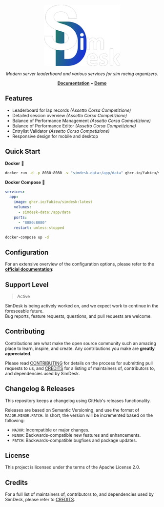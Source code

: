 <p align="center">
    <img src="docs/img/logo_h_200.png" alt="SimDesk Logo">
</p>

<!--include-docs-start-->
<p align="center">
    <em>Modern server leaderboard and various services for sim racing organizers.</em>
</p>
<p align="center">
    <a href="https://simdesk.eu/"><b>Documentation</b></a> • 
    <a href="https://sim2real.simdesk.eu/"><b>Demo</b></a>
</p>

## Features

- Leaderboard for lap records _(Assetto Corsa Competizione)_
- Detailed session overview _(Assetto Corsa Competizione)_
- Balance of Performance Management _(Assetto Corsa Competizione)_
- Balance of Performance Editor _(Assetto Corsa Competizione)_
- Entrylist Validator _(Assetto Corsa Competizione)_
- Responsive design for mobile and desktop

## Quick Start

**Docker** 🐳

```bash
docker run -d -p 8080:8080 -v "simdesk-data:/app/data" ghcr.io/fabieu/simdesk:latest
```

**Docker Compose** 🐳

```yaml
services:
  app:
    image: ghcr.io/fabieu/simdesk:latest
    volumes:
      - simdesk-data:/app/data
    ports:
      - "8080:8080"
    restart: unless-stopped
```

```bash
docker-compose up -d
```

## Configuration

For an extensive overview of the configuration options, please refer to the [**official documentation**][config-url]:

## Support Level

> Active

SimDesk is being actively worked on, and we expect work to continue in the foreseeable future.  
Bug reports, feature requests, questions, and pull requests are welcome.

## Contributing

Contributions are what make the open source community such an amazing place to learn, inspire, and create. Any
contributions you make are **greatly appreciated**.

Please read [CONTRIBUTING][contributing-url] for details on the process
for submitting pull requests to us, and [CREDITS][credits-url] for a listing of maintainers of,
contributors to, and dependencies used by SimDesk.

## Changelog & Releases

This repository keeps a changelog using GitHub's releases functionality.

Releases are based on Semantic Versioning, and use the format of `MAJOR.MINOR.PATCH`. In short, the version will be
incremented based on the following:

- `MAJOR`: Incompatible or major changes.
- `MINOR`: Backwards-compatible new features and enhancements.
- `PATCH`: Backwards-compatible bugfixes and package updates.

## License

This project is licensed under the terms of the Apache License 2.0.

## Credits

For a full list of maintainers of, contributors to, and dependencies used by SimDesk, please refer
to [CREDITS][credits-url].

[config-url]: https://simdesk.eu/config/overview

[credits-url]: https://simdesk.eu/credits/

[contributing-url]: https://simdesk.eu/contributing/